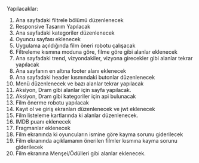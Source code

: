 Yapılacaklar: 
1) Ana sayfadaki filtrele bölümü düzenlenecek
2) Responsive Tasarım Yapılacak
3) Ana sayfadaki kategoriler düzenlenecek
4) Oyuncu sayfası eklenecek
5) Uygulama açıldığında film öneri robotu çalışacak
6) Filtreleme kısmına moduna göre, filme göre gibi alanlar eklenecek
7) Ana sayfadaki trend, vizyondakiler, vizyona girecekler gibi alanlar tekrar yapılacak
8) Ana sayfanın en altına footer alanı eklenecek
9) Ana sayfadaki header kısmındaki butonlar düzenlenecek
10) Menü düzenlenecek ve bazı alanlar tekrar yapılacak
11) Aksiyon, Dram gibi alanlar için sayfa yapılacak. 
12) Aksiyon, Dram gibi kategoriler için api bulunacak
13) Film önerme robotu yapılacak
14) Kayıt ol ve giriş ekranları düzenlenecek ve jwt eklenecek
15) Film listeleme kartlarında ki alanlar düzenlenecek. 
16) IMDB puanı eklenecek 
17) Fragmanlar eklenecek
18) Film ekranında ki oyuncuların ismine göre kayma sorunu giderilecek
19) Film ekranında açıklamanın önerilen filmler kısmına kayma sorunu giderilecek
20) Film ekranına Menşei/Ödülleri gibi alanlar eklenecek.
